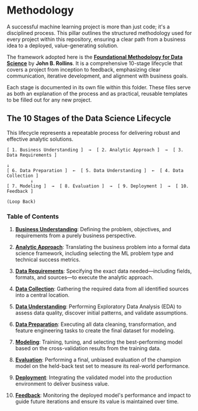 # Methodology

A successful machine learning project is more than just code; it's a disciplined process. This pillar outlines the structured methodology used for every project within this repository, ensuring a clear path from a business idea to a deployed, value-generating solution.

The framework adopted here is the **[Foundational Methodology for Data Science](./references/IBMOpenSource_FoundationalMethologyforDataScience.PDF)** by **John B. Rollins**. It is a comprehensive 10-stage lifecycle that covers a project from inception to feedback, emphasizing clear communication, iterative development, and alignment with business goals.

Each stage is documented in its own file within this folder. These files serve as both an explanation of the process and as practical, reusable templates to be filled out for any new project.


## The 10 Stages of the Data Science Lifecycle

This lifecycle represents a repeatable process for delivering robust and effective analytic solutions.

```
[ 1. Business Understanding ]  →  [ 2. Analytic Approach ]  →  [ 3. Data Requirements ]
                                                                       ↓
[ 6. Data Preparation ]  ←  [ 5. Data Understanding ]  ←  [ 4. Data Collection ]
         ↓
[ 7. Modeling ]  →  [ 8. Evaluation ]  →  [ 9. Deployment ]  →  [ 10. Feedback ]
                                                                    (Loop Back)
```


### Table of Contents

1.  **[Business Understanding](./01_business_understanding.md)**: Defining the problem, objectives, and requirements from a purely business perspective.

2.  **[Analytic Approach](./02_analytic_approach.md)**: Translating the business problem into a formal data science framework, including selecting the ML problem type and technical success metrics.

3.  **[Data Requirements](./03_data_requirements.md)**: Specifying the exact data needed—including fields, formats, and sources—to execute the analytic approach.

4.  **[Data Collection](./04_data_collection.md)**: Gathering the required data from all identified sources into a central location.

5.  **[Data Understanding](./05_data_understanding.md)**: Performing Exploratory Data Analysis (EDA) to assess data quality, discover initial patterns, and validate assumptions.

6.  **[Data Preparation](./06_data_preparation.md)**: Executing all data cleaning, transformation, and feature engineering tasks to create the final dataset for modeling.

7.  **[Modeling](./07_modeling.md)**: Training, tuning, and selecting the best-performing model based on the cross-validation results from the training data.

8.  **[Evaluation](./08_evaluation.md)**: Performing a final, unbiased evaluation of the champion model on the held-back test set to measure its real-world performance.

9.  **[Deployment](./09_deployment.md)**: Integrating the validated model into the production environment to deliver business value.

10. **[Feedback](./10_feedback.md)**: Monitoring the deployed model's performance and impact to guide future iterations and ensure its value is maintained over time.
